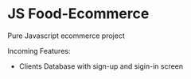 # JS Food-Ecommerce

Pure Javascript ecommerce project

Incoming Features:
- Clients Database with sign-up and sigin-in screen
